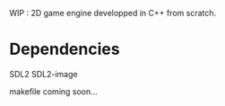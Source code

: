 WIP : 
2D game engine developped in C++ from scratch.

# Dependencies

  SDL2 SDL2-image

makefile coming soon...
